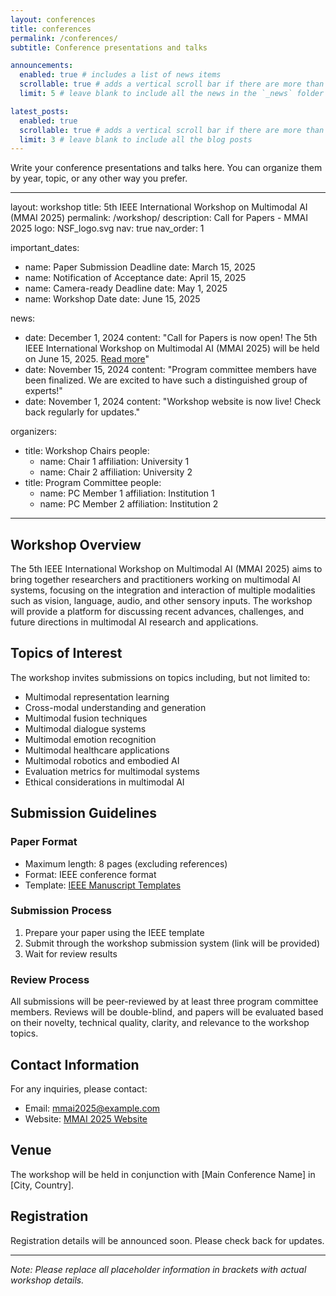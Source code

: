 ```yaml
---
layout: conferences
title: conferences
permalink: /conferences/
subtitle: Conference presentations and talks

announcements:
  enabled: true # includes a list of news items
  scrollable: true # adds a vertical scroll bar if there are more than 3 news items
  limit: 5 # leave blank to include all the news in the `_news` folder

latest_posts:
  enabled: true
  scrollable: true # adds a vertical scroll bar if there are more than 3 new posts items
  limit: 3 # leave blank to include all the blog posts
---
```


Write your conference presentations and talks here. You can organize them by year, topic, or any other way you prefer.

---
layout: workshop
title: 5th IEEE International Workshop on Multimodal AI (MMAI 2025)
permalink: /workshop/
description: Call for Papers - MMAI 2025
logo: NSF_logo.svg
nav: true
nav_order: 1

important_dates:
  - name: Paper Submission Deadline
    date: March 15, 2025
  - name: Notification of Acceptance
    date: April 15, 2025
  - name: Camera-ready Deadline
    date: May 1, 2025
  - name: Workshop Date
    date: June 15, 2025

news:
  - date: December 1, 2024
    content: "Call for Papers is now open! The 5th IEEE International Workshop on Multimodal AI (MMAI 2025) will be held on June 15, 2025. [Read more](/blog/2024/12/01/mmai2025-announcement/)"
  - date: November 15, 2024
    content: "Program committee members have been finalized. We are excited to have such a distinguished group of experts!"
  - date: November 1, 2024
    content: "Workshop website is now live! Check back regularly for updates."

organizers:
  - title: Workshop Chairs
    people:
      - name: Chair 1
        affiliation: University 1
      - name: Chair 2
        affiliation: University 2
  - title: Program Committee
    people:
      - name: PC Member 1
        affiliation: Institution 1
      - name: PC Member 2
        affiliation: Institution 2
---

## Workshop Overview

The 5th IEEE International Workshop on Multimodal AI (MMAI 2025) aims to bring together researchers and practitioners working on multimodal AI systems, focusing on the integration and interaction of multiple modalities such as vision, language, audio, and other sensory inputs. The workshop will provide a platform for discussing recent advances, challenges, and future directions in multimodal AI research and applications.

## Topics of Interest

The workshop invites submissions on topics including, but not limited to:
- Multimodal representation learning
- Cross-modal understanding and generation
- Multimodal fusion techniques
- Multimodal dialogue systems
- Multimodal emotion recognition
- Multimodal healthcare applications
- Multimodal robotics and embodied AI
- Evaluation metrics for multimodal systems
- Ethical considerations in multimodal AI

## Submission Guidelines

### Paper Format
- Maximum length: 8 pages (excluding references)
- Format: IEEE conference format
- Template: [IEEE Manuscript Templates](https://www.ieee.org/conferences/publishing/templates.html)

### Submission Process
1. Prepare your paper using the IEEE template
2. Submit through the workshop submission system (link will be provided)
3. Wait for review results

### Review Process
All submissions will be peer-reviewed by at least three program committee members. Reviews will be double-blind, and papers will be evaluated based on their novelty, technical quality, clarity, and relevance to the workshop topics.

## Contact Information

For any inquiries, please contact:
- Email: mmai2025@example.com
- Website: [MMAI 2025 Website](#)

## Venue

The workshop will be held in conjunction with [Main Conference Name] in [City, Country].

## Registration

Registration details will be announced soon. Please check back for updates.

---

*Note: Please replace all placeholder information in brackets with actual workshop details.* 